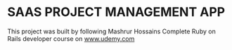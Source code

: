 # SAAS PROJECT MANAGEMENT APP

This project was built by following Mashrur Hossains Complete Ruby on Rails developer course on www.udemy.com
